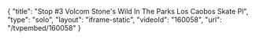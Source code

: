 {
    "title": "Stop #3 Volcom Stone's Wild In The Parks Los Caobos Skate Pl",
    "type": "solo",
    "layout": "iframe-static",
    "videoId": "160058",
    "url": "\/tvpembed\/160058"
}